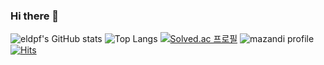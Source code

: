 ### Hi there 👋

<!--
**eldpf/eldpf** is a ✨ _special_ ✨ repository because its `README.md` (this file) appears on your GitHub profile.

Here are some ideas to get you started:

- 🔭 I’m currently working on ...
- 🌱 I’m currently learning ...
- 👯 I’m looking to collaborate on ...
- 🤔 I’m looking for help with ...
- 💬 Ask me about ...
- 📫 How to reach me: ...
- 😄 Pronouns: ...
- ⚡ Fun fact: ...
-->
![eldpf's GitHub stats](https://github-readme-stats.vercel.app/api?username=eldpf&show_icons=true&theme=dark)
![Top Langs](https://github-readme-stats.vercel.app/api/top-langs/?username=eldpf&layout=compact&theme=onedark)
[![Solved.ac 프로필](http://mazassumnida.wtf/api/v2/generate_badge?boj=eldpf)](https://solved.ac/eldpf)
![mazandi profile](http://mazandi.herokuapp.com/api?handle=eldpf&theme=dark)
[![Hits](https://hits.seeyoufarm.com/api/count/incr/badge.svg?url=https%3A%2F%2Fgithub.com%2Feldpf%2F&count_bg=%2379C83D&title_bg=%23555555&icon=&icon_color=%23E7E7E7&title=hits&edge_flat=false)](https://hits.seeyoufarm.com)
